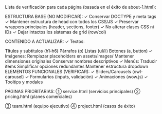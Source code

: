 Lista de verificación para cada página (basada en el éxito de about-1.html):

ESTRUCTURA BASE (NO MODIFICAR):
✓ Conservar DOCTYPE y meta tags
✓ Mantener estructura de head con todos los CSS/JS
✓ Preservar wrappers principales (header, sections, footer)
✓ No alterar clases CSS ni IDs
✓ Dejar intactos los sistemas de grid (row/col)

CONTENIDO A ACTUALIZAR:
✓ Textos:

Títulos y subtítulos (h1-h6)
Párrafos (p)
Listas (ul/li)
Botones (a, button) ✓ Imágenes:
Remplazar placeholders en assets/images/
Mantener dimensiones originales
Conservar nombres descriptivos ✓ Menús:
Traducir ítems
Simplificar opciones redundantes
Mantener estructura dropdown
ELEMENTOS FUNCIONALES (VERIFICAR):
✓ Sliders/Carousels (owl-carousel)
✓ Formularios (inputs, validación)
✓ Animaciones (wow.js)
✓ Tooltips y modales

PÁGINAS PRIORITARIAS:
① service.html (servicios principales)
② pricing.html (planes comerciales)

③ team.html (equipo ejecutivo)
④ project.html (casos de éxito)